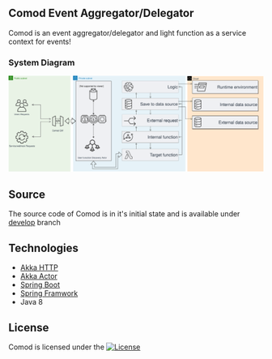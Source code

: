 ## Comod Event Aggregator/Delegator

Comod is an event aggregator/delegator and light function as a service context for events!

### System Diagram

![module diagram](/assets/sys_diagram.svg?sanitize=1)

## Source

The source code of Comod is in it's initial state and is available under [develop](https://github.com/makbn/comod/tree/develop) branch
## Technologies

* [Akka HTTP](https://doc.akka.io/docs/akka-http/current/introduction.html)
* [Akka Actor](https://doc.akka.io/docs/akka/current/guide/introduction.html)
* [Spring Boot](https://spring.io/projects/spring-boot)
* [Spring Framwork](https://spring.io/projects/spring-framework)
* Java 8


## License

Comod is licensed under the [![License](https://img.shields.io/badge/License-Apache%202.0-blue.svg)](https://opensource.org/licenses/Apache-2.0)
